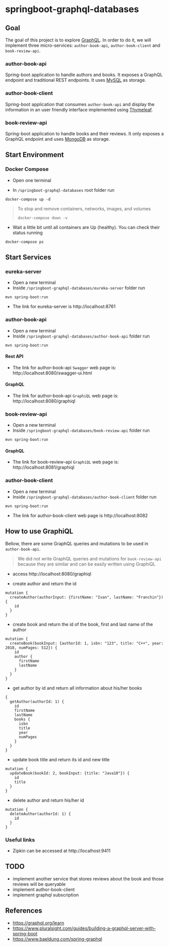 # springboot-graphql-databases

## Goal

The goal of this project is to explore [GraphQL](https://graphql.org). In order to do it, we will implement three micro-services: `author-book-api`, `author-book-client` and `book-review-api`.

### author-book-api

Spring-boot application to handle authors and books. It exposes a GraphQL endpoint and traditional REST endpoints. It uses [MySQL](https://www.mysql.com) as storage.

### author-book-client

Spring-boot application that consumes `author-book-api` and display the information in an user friendly interface implemented using [Thymeleaf](https://www.thymeleaf.org).

### book-review-api

Spring-boot application to handle books and their reviews. It only exposes a GraphQL endpoint and uses [MongoDB](https://www.mongodb.com) as storage.

## Start Environment

### Docker Compose

- Open one terminal

- In `/springboot-graphql-databases` root folder run
```
docker-compose up -d
```
>
> To stop and remove containers, networks, images, and volumes
>```
>docker-compose down -v
>```

- Wait a little bit until all containers are Up (healthy). You can check their status running
```
docker-compose ps
```

## Start Services

### eureka-server

- Open a new terminal
- Inside `/springboot-graphql-databases/eureka-server` folder run
```
mvn spring-boot:run
```
- The link for eureka-server is http://localhost:8761

### author-book-api

- Open a new terminal
- Inside `/springboot-graphql-databases/author-book-api` folder run
```
mvn spring-boot:run
```

#### Rest API

- The link for author-book-api `Swagger` web page is: http://localhost:8080/swagger-ui.html

#### GraphQL

- The link for author-book-api `GraphiQL` web page is: http://localhost:8080/graphiql

### book-review-api

- Open a new terminal
- Inside `/springboot-graphql-databases/book-review-api` folder run
```
mvn spring-boot:run
```

#### GraphQL

- The link for book-review-api `GraphiQL` web page is: http://localhost:8081/graphiql

### author-book-client

- Open a new terminal
- Inside `/springboot-graphql-databases/author-book-client` folder run
```
mvn spring-boot:run
```
- The link for author-book-client web page is http://localhost:8082

## How to use GraphiQL

Bellow, there are some GraphQL queries and mutations to be used in `author-book-api`.

> We did not write GraphQL queries and mutations for `book-review-api` because they are similar and can be easily written using GraphiQL

- access http://localhost:8080/graphiql

- create author and return the id
```
mutation {
  createAuthor(authorInput: {firstName: "Ivan", lastName: "Franchin"}) {
    id
  }
}
```

- create book and return the id of the book, first and last name of the author
```
mutation {
  createBook(bookInput: {authorId: 1, isbn: "123", title: "C++", year: 2018, numPages: 512}) {
    id
    author {
      firstName
      lastName
    }
  }
}
```

- get author by id and return all information about his/her books
```
{
  getAuthor(authorId: 1) {
    id
    firstName
    lastName
    books {
      isbn
      title
      year
      numPages
    }
  }
}
```

- update book title and return its id and new title
```
mutation {
  updateBook(bookId: 2, bookInput: {title: "Java10"}) {
    id
    title
  }
}
```

- delete author and return his/her id
```
mutation {
  deleteAuthor(authorId: 1) {
    id
  }
}
```

### Useful links

- Zipkin can be accessed at http://localhost:9411

## TODO

- implement another service that stores reviews about the book and those reviews will be queryable
- implement author-book-client
- implement graphql subscription

## References

- https://graphql.org/learn
- https://www.pluralsight.com/guides/building-a-graphql-server-with-spring-boot
- https://www.baeldung.com/spring-graphql